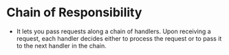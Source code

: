 # Chain of Responsibility

- It lets you pass requests along a chain of handlers. Upon receiving a request, each handler decides either to process the request or to pass it to the next handler in the chain.
